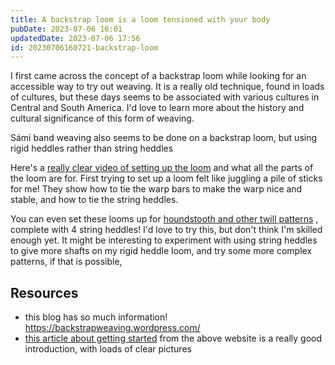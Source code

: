 ```yaml
---
title: A backstrap loom is a loom tensioned with your body
pubDate: 2023-07-06 16:01
updatedDate: 2023-07-06 17:56
id: 20230706160721-backstrap-loom
---
```


I first came across the concept of a backstrap loom while looking for an accessible way to try out weaving. It is a really old technique, found in loads of cultures, but these days seems to be associated with various cultures in Central and South America. I'd love to learn more about the history and cultural significance of this form of weaving.

Sámi band weaving also seems to be done on a backstrap loom, but using rigid heddles rather than string heddles

Here's a [really clear video of setting up the loom]( https://youtu.be/y5Br8VTgbgM) and what all the parts of the loom are for. First trying to set up a loom felt like juggling a pile of sticks for me!  They show how to tie the warp bars to make the warp nice and stable, and how to tie the string heddles. 

You can even set these looms up for [houndstooth and other twill patterns](https://youtu.be/vu3OdBut654) , complete with 4 string heddles! I'd love to try this, but don't think I'm skilled enough yet. It might be interesting to experiment with using string heddles to give more shafts on my rigid heddle loom, and try some more complex patterns, if that is possible,

## Resources
- this blog has so much information! https://backstrapweaving.wordpress.com/
- [this article about getting started](https://backstrapweaving.wordpress.com/backstrap-basics-an-article-from-weavezine-by-laverne-waddington/) from the above website is a really good introduction, with loads of clear pictures
